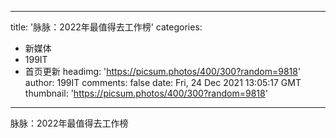 
---
title: '脉脉：2022年最值得去工作榜'
categories: 
 - 新媒体
 - 199IT
 - 首页更新
headimg: 'https://picsum.photos/400/300?random=9818'
author: 199IT
comments: false
date: Fri, 24 Dec 2021 13:05:17 GMT
thumbnail: 'https://picsum.photos/400/300?random=9818'
---

<div>   
脉脉：2022年最值得去工作榜  
</div>
            